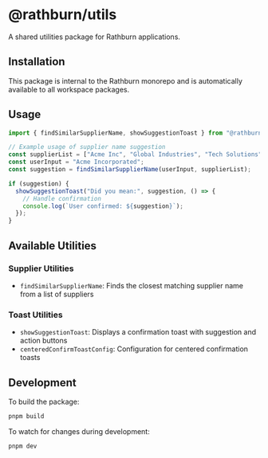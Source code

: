 # @rathburn/utils

A shared utilities package for Rathburn applications.

## Installation

This package is internal to the Rathburn monorepo and is automatically available to all workspace packages.

## Usage

```typescript
import { findSimilarSupplierName, showSuggestionToast } from "@rathburn/utils";

// Example usage of supplier name suggestion
const supplierList = ["Acme Inc", "Global Industries", "Tech Solutions"];
const userInput = "Acme Incorporated";
const suggestion = findSimilarSupplierName(userInput, supplierList);

if (suggestion) {
  showSuggestionToast("Did you mean:", suggestion, () => {
    // Handle confirmation
    console.log(`User confirmed: ${suggestion}`);
  });
}
```

## Available Utilities

### Supplier Utilities

- `findSimilarSupplierName`: Finds the closest matching supplier name from a list of suppliers

### Toast Utilities

- `showSuggestionToast`: Displays a confirmation toast with suggestion and action buttons
- `centeredConfirmToastConfig`: Configuration for centered confirmation toasts

## Development

To build the package:

```bash
pnpm build
```

To watch for changes during development:

```bash
pnpm dev
```
